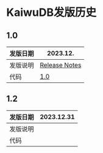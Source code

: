 # KaiwuDB发版历史

## 1.0 

| 发版日期 | 2023.12. |
| ---- | ---------- |
| 发版说明 | [Release Notes](./1.0.md) |
| 代码 | [1.0](https://gitee.com/kaiwudb-opensource/kaiwudb) |

## 1.2

| 发版日期     | 2023.12.31 |
| -------- | ---------- |
| 发版说明 |            |
| 代码     |            |
